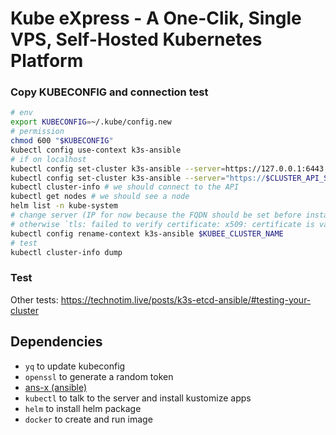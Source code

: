 # Kube eXpress - A One-Clik, Single VPS, Self-Hosted Kubernetes Platform






### Copy KUBECONFIG and connection test

```bash
# env
export KUBECONFIG=~/.kube/config.new
# permission
chmod 600 "$KUBECONFIG"
kubectl config use-context k3s-ansible
# if on localhost
kubectl config set-cluster k3s-ansible --server=https://127.0.0.1:6443
kubectl config set-cluster k3s-ansible --server="https://$CLUSTER_API_SERVER_IP:6443"
kubectl cluster-info # we should connect to the API
kubectl get nodes # we should see a node
helm list -n kube-system
# change server (IP for now because the FQDN should be set before installing kube)
# otherwise `tls: failed to verify certificate: x509: certificate is valid for kube-test-server-01, kubernetes, kubernetes.default, kubernetes.default.svc, kubernetes.default.svc.cluster.local, localhost, not kube-test-server-01.xxx`
kubectl config rename-context k3s-ansible $KUBEE_CLUSTER_NAME
# test
kubectl cluster-info dump
```

### Test

Other tests: https://technotim.live/posts/k3s-etcd-ansible/#testing-your-cluster

## Dependencies

* `yq` to update kubeconfig
* `openssl` to generate a random token
* [ans-x (ansible)](https://github.com/ansible-x)
* `kubectl` to talk to the server and install kustomize apps
* `helm` to install helm package
* `docker` to create and run image